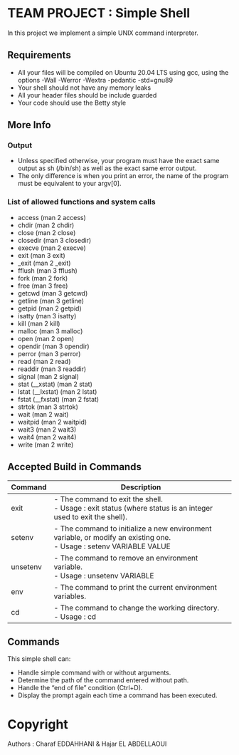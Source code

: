 # TEAM PROJECT : Simple Shell

In this project we implement a simple UNIX command interpreter.

## Requirements
- All your files will be compiled on Ubuntu 20.04 LTS using gcc, using the options -Wall -Werror -Wextra -pedantic -std=gnu89
- Your shell should not have any memory leaks
- All your header files should be include guarded
- Your code should use the Betty style

## More Info
### Output
- Unless specified otherwise, your program must have the exact same output as sh (/bin/sh) as well as the exact same error output.
- The only difference is when you print an error, the name of the program must be equivalent to your argv[0].

### List of allowed functions and system calls
- access (man 2 access)
- chdir (man 2 chdir)
- close (man 2 close)
- closedir (man 3 closedir)
- execve (man 2 execve)
- exit (man 3 exit)
- _exit (man 2 _exit)
- fflush (man 3 fflush)
- fork (man 2 fork)
- free (man 3 free)
- getcwd (man 3 getcwd)
- getline (man 3 getline)
- getpid (man 2 getpid)
- isatty (man 3 isatty)
- kill (man 2 kill)
- malloc (man 3 malloc)
- open (man 2 open)
- opendir (man 3 opendir)
- perror (man 3 perror)
- read (man 2 read)
- readdir (man 3 readdir)
- signal (man 2 signal)
- stat (__xstat) (man 2 stat)
- lstat (__lxstat) (man 2 lstat)
- fstat (__fxstat) (man 2 fstat)
- strtok (man 3 strtok)
- wait (man 2 wait)
- waitpid (man 2 waitpid)
- wait3 (man 2 wait3)
- wait4 (man 2 wait4)
- write (man 2 write)

## Accepted Build in Commands
| Command	| Description		|
| ------------- | ----------------------- |
| exit | - The command to exit the shell. <br/>- Usage : exit status (where status is an integer used to exit the shell). | 
| setenv | - The command to initialize a new environment variable, or modify an existing one. <br/>- Usage : setenv VARIABLE VALUE |
| unsetenv | - The command to remove an environment variable. <br/>- Usage : unsetenv VARIABLE |
| env | - The command to print the current environment variables. |
| cd | - The command to change the working directory. <br/>- Usage : cd <DIRECTORY> |

## Commands
This simple shell can:
- Handle simple command with or without arguments.
- Determine the path of the command entered without path.
- Handle the “end of file” condition (Ctrl+D).
- Display the prompt again each time a command has been executed.

# Copyright
Authors : Charaf EDDAHHANI & Hajar EL ABDELLAOUI
